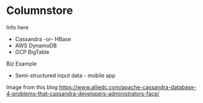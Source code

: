 # Columnstore

Info here
 - Cassandra -or- HBase
 - AWS DynamoDB
 - GCP BigTable

Biz Example
- Semi-structured input data - mobile app

Image from this blog
https://www.alliedc.com/apache-cassandra-database-4-problems-that-cassandra-developers-administrators-face/